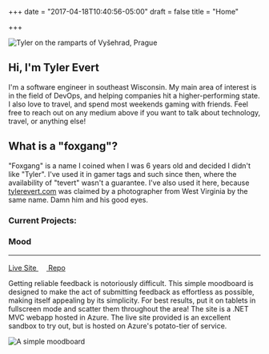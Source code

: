 +++
date = "2017-04-18T10:40:56-05:00"
draft = false
title = "Home"

+++

<!-- Heading Row -->
<div class="row">
    <div class="col-md-8">
        <img class="img-responsive img-rounded" src="/img/banner.jpg" alt="Tyler on the ramparts of Vyšehrad, Prague" title="Tyler on the ramparts of Vyšehrad, Prague">
    </div>
    <!-- /.col-md-8 -->
    <div class="col-md-4">
        <h2>Hi, I'm Tyler Evert</h2>
        <p>I'm a software engineer in southeast Wisconsin. My main area of interest is in the field of DevOps, and helping companies hit a higher-performing state. I also love to travel, and spend most weekends gaming with friends. Feel free to reach out on any medium above if you want to talk about technology, travel, or anything else!</p>
        <h2>What is a "foxgang"?</h2>
        <p>"Foxgang" is a name I coined when I was 6 years old and decided I didn't like "Tyler". I've used it in gamer tags and such since then, where the availability of "tevert" wasn't a guarantee. I've also used it here, because <a href="http://www.tylerevert.com">tylerevert.com</a> was claimed by a photographer from West Virginia by the same name. Damn him and his good eyes.</p>
    </div>
    <!-- /.col-md-4 -->
</div>
<div class="row">
    <div class="col-md-12">
        <h3>Current Projects: </h3>
        <div class="panel">
            <div class="panel-heading">
                <h3>Mood</h3><hr/>
            </div>
            <div class="panel-body">
                <div class="col-md-2 btn-group-vertical" role="group">
                    <a class="btn btn-default" href="http://moodboard.azurewebsites.net/" target="_blank">
                        <span class="glyphicon glyphicon-globe"></span> Live Site
                    </a>
                    <a class="btn btn-default" href="https://github.com/tevert/Mood" target="_blank">
                        <img src="/img/GitHub-Mark-64px.png" alt="" height="16"> Repo
                    </a>
                </div>
                <div class="col-md-4">
                    <p>Getting reliable feedback is notoriously difficult. This simple moodboard is designed to make the act of submitting feedback as effortless as possible, making itself appealing by its simplicity. For best results, put it on tablets in fullscreen mode and scatter them throughout the area! The site is a .NET MVC webapp hosted in Azure. The live site provided is an excellent sandbox to try out, but is hosted on Azure's potato-tier of service.</p>
                </div>
                <div class="col-md-6">
                    <img class="img-responsive img-rounded" src="/img/mood.png" alt="A simple moodboard"/>
                </div>
            </div>
        </div>
    </div>
</div>
<!-- /.row -->